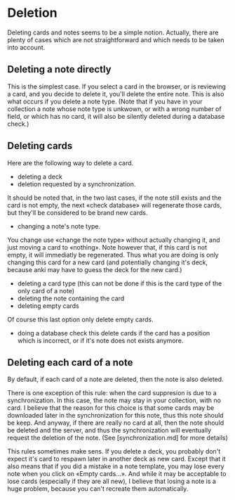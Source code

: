 # Deletion
Deleting cards and notes seems to be a simple notion. Actually, there
are plenty of cases which are not straightforward and which needs to
be taken into account.

## Deleting a note directly

This is the simplest case. If you select a card in the browser, or is
reviewing a card, and you decide to delete it, you'll delete the
entire note. This is also what occurs if you delete a note type. (Note
that if you have in your collection a note whose note type is unkwown,
or with a wrong number of field, or which has no card, it will also be
silently deleted during a database check.)

## Deleting cards
Here are the following way to delete a card.
* deleting a deck
* deletion requested by a synchronization.

It should be noted that, in the two last cases, if the note still
exists and the card is not empty, the next «check database» will
regenerate those cards, but they'll be considered to be brand new
cards.

* changing a note's note type.

You change use «change the note type» without actually changing it,
and just moving a card to «nothing». Note however that, if this card
is not empty, it will immediatly be regenerated. Thus what you are
doing is only changing this card for a new card (and potentially
changing it's deck, because anki may have to guess the deck for the
new card.)

* deleting a card type (this can not be done if this is the card type
  of the only card of a note)
* deleting the note containing the card
* deleting empty cards

Of course this last option only delete empty cards.

* doing a database check
this delete cards if the card has a position which is incorrect, or if
it's note does not exists anymore.


## Deleting each card of a note
By default, if each card of a note are deleted, then the note is also
deleted.

There is one exception of this rule: when the card suppresion is due
to a synchronization. In this case, the note may stay in your
collection, with no card. I believe that the reason for this choice is
that some cards may be downloaded later in the synchronization for
this note, thus this note should be keep. And anyway, if there are
really no card at all, then the note should be deleted and the server,
and thus the synchronization will eventually request the deletion of
the note. (See [synchronization.md] for more details)



This rules sometimes make sens. If you delete a deck, you probably don't
expect it's card to respawn later in another deck as new card. Except
that it also means that if you did a mistake in a note template, you
may lose every note when you click on «Empty cards...». And while it
may be acceptable to lose cards (especially if they are all new), I
believe that losing a note is a huge problem, because you can't
recreate them automatically.
